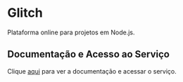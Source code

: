 # Glitch

Plataforma online para projetos em Node.js.

## Documentação e Acesso ao Serviço

Clique [aqui](https://glitch.com) para ver a documentação e acessar o serviço.
